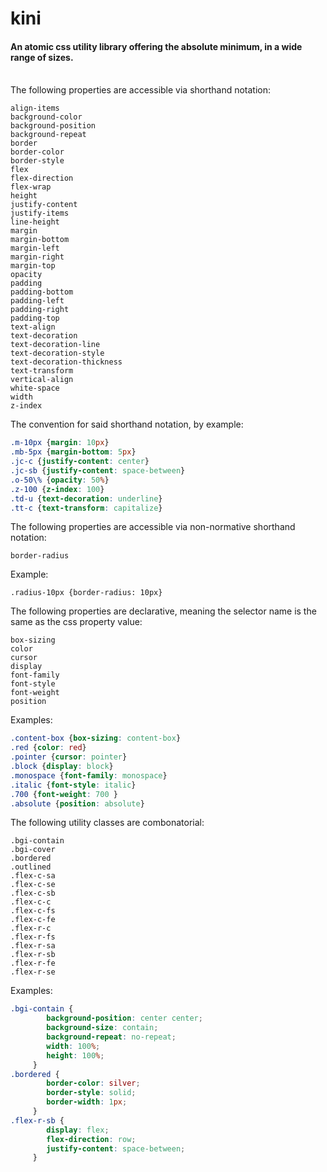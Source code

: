 # kini

#### An atomic css utility library offering the absolute minimum, in a wide range of sizes.

<br>
The following properties are accessible via shorthand notation:

```
align-items
background-color
background-position
background-repeat
border
border-color
border-style
flex
flex-direction
flex-wrap
height
justify-content
justify-items
line-height
margin
margin-bottom
margin-left
margin-right
margin-top
opacity
padding
padding-bottom
padding-left
padding-right
padding-top
text-align
text-decoration
text-decoration-line
text-decoration-style
text-decoration-thickness
text-transform
vertical-align
white-space
width
z-index
```


The convention for said shorthand notation, by example:


```css
.m-10px {margin: 10px}
.mb-5px {margin-bottom: 5px}
.jc-c {justify-content: center}
.jc-sb {justify-content: space-between}
.o-50\% {opacity: 50%}
.z-100 {z-index: 100}
.td-u {text-decoration: underline}
.tt-c {text-transform: capitalize}
```


The following properties are accessible via non-normative shorthand notation:


`border-radius`


Example:
```
.radius-10px {border-radius: 10px}
```
The following properties are declarative, meaning the selector name is the same as the css property value:
```
box-sizing
color
cursor
display
font-family
font-style
font-weight
position
```
Examples:
```css
.content-box {box-sizing: content-box}
.red {color: red}
.pointer {cursor: pointer}
.block {display: block}
.monospace {font-family: monospace}
.italic {font-style: italic}
.700 {font-weight: 700 }
.absolute {position: absolute}
```


The following utility classes are combonatorial:
```
.bgi-contain
.bgi-cover
.bordered
.outlined
.flex-c-sa
.flex-c-se
.flex-c-sb
.flex-c-c
.flex-c-fs
.flex-c-fe
.flex-r-c
.flex-r-fs
.flex-r-sa
.flex-r-sb
.flex-r-fe
.flex-r-se
```
Examples:
```css
.bgi-contain {
        background-position: center center;
        background-size: contain;
        background-repeat: no-repeat;
        width: 100%;
        height: 100%;
     }
.bordered {
        border-color: silver;
        border-style: solid;
        border-width: 1px;
     }
.flex-r-sb {
        display: flex;
        flex-direction: row;
        justify-content: space-between;
     }
```
